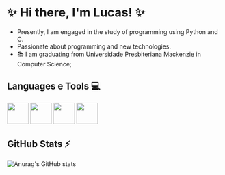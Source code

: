 # ✨ Hi there, I'm Lucas! ✨
-  Presently, I am engaged in the study of programming using Python and C.
-  Passionate about programming and new technologies.
- 📚 I am graduating from Universidade Presbiteriana Mackenzie in Computer Science;

## Languages e Tools 💻
<img src="https://cdn.jsdelivr.net/gh/devicons/devicon@latest/icons/dart/dart-original.svg" width="50" height="50" />     <img src="https://cdn.jsdelivr.net/gh/devicons/devicon@latest/icons/git/git-original.svg" width="50" height="50" />     <img src="https://cdn.jsdelivr.net/gh/devicons/devicon@latest/icons/python/python-original.svg" width="50" height="50" />     <img src="https://cdn.jsdelivr.net/gh/devicons/devicon@latest/icons/github/github-original.svg" width="50" height="50" />




          
## GitHub Stats ⚡
![Anurag's GitHub stats](https://github-readme-stats.vercel.app/api?username=luscadev1&show_icons=true&theme=radical)
